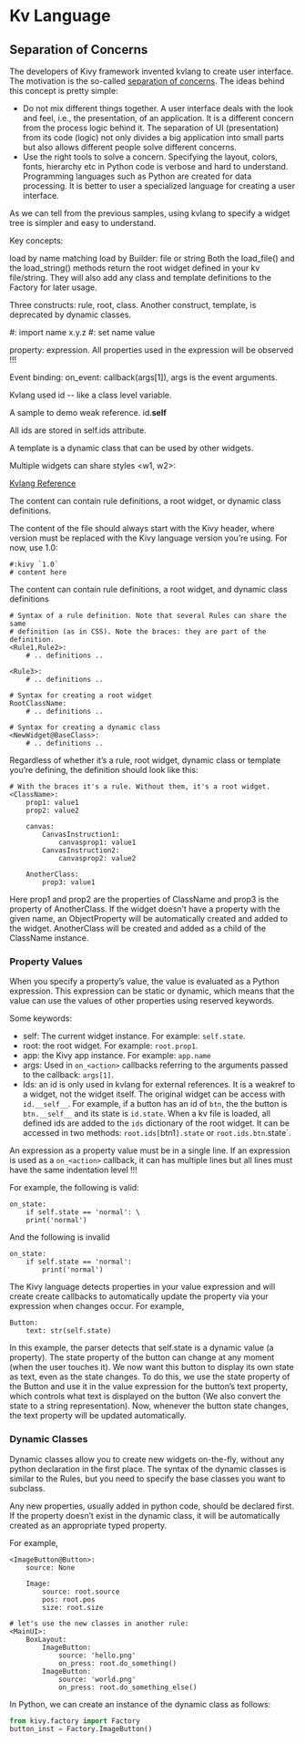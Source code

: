 # Kv Language
## Separation of Concerns
The developers of Kivy framework invented kvlang to create user interface.
The motivation is the so-called [separation of concerns](http://en.wikipedia.org/wiki/Separation_of_concerns).
The ideas behind this concept is pretty simple: 

* Do not mix different things together. A user interface deals with
the look and feel, i.e., the presentation, of an application. 
It is a different concern from the process logic behind it. 
The separation of UI (presentation) from its code (logic) 
not only divides a big application into small parts but also
allows different people solve different concerns. 
* Use the right tools to solve a concern. Specifying the layout, 
colors, fonts, hierarchy etc in Python code is verbose and hard
to understand. Programming languages such as Python are created 
for data processing. It is better to user a specialized language
for creating a user interface. 

As we can tell from the previous samples, using kvlang to specify 
a widget tree is simpler and easy to understand. 

Key concepts:

load by name matching
load by Builder: file or string
Both the load_file() and the load_string() methods return the root 
widget defined in your kv file/string. They will also add any 
class and template definitions to the Factory for later usage.

Three constructs: rule, root, class. Another construct, template, 
is deprecated by dynamic classes.

#: import name x.y.z
#: set name value


property: expression. All properties used in the expression 
will be observed !!!

Event binding: on_event: callback(args[1]), args is the event arguments.

Kvlang used id -- like a class level variable. 

A sample to demo weak reference. id.__self__

All ids are stored in self.ids attribute.

A template is a dynamic class that can be used by other widgets.
 
Multiple widgets can share styles <w1, w2>: 

[Kvlang Reference](http://kivy.org/docs/api-kivy.lang.html)

The content can contain rule definitions, a root widget, or 
dynamic class definitions.

The content of the file should always start with the Kivy header, 
where version must be replaced with the Kivy language 
version you’re using. For now, use 1.0:

```
#:kivy `1.0`
# content here
```

The content can contain rule definitions, a root widget, and 
dynamic class definitions

```
# Syntax of a rule definition. Note that several Rules can share the same
# definition (as in CSS). Note the braces: they are part of the definition.
<Rule1,Rule2>:
    # .. definitions ..

<Rule3>:
    # .. definitions ..

# Syntax for creating a root widget
RootClassName:
    # .. definitions ..

# Syntax for creating a dynamic class
<NewWidget@BaseClass>:
    # .. definitions ..
```

Regardless of whether it’s a rule, root widget, dynamic class 
or template you’re defining, the definition should look like this:

```
# With the braces it's a rule. Without them, it's a root widget.
<ClassName>:
    prop1: value1
    prop2: value2

    canvas:
        CanvasInstruction1:
            canvasprop1: value1
        CanvasInstruction2:
            canvasprop2: value2

    AnotherClass:
        prop3: value1
```

Here prop1 and prop2 are the properties of ClassName and prop3 
is the property of AnotherClass. If the widget doesn’t have a property 
with the given name, an ObjectProperty will be automatically 
created and added to the widget. AnotherClass will be created and added 
as a child of the ClassName instance.

### Property Values
When you specify a property’s value, the value is evaluated 
as a Python expression. This expression can be static or dynamic, 
which means that the value can use the values of other 
properties using reserved keywords.

Some keywords:

* self: The current widget instance. For example: `self.state`.
* root: the root widget. For example: `root.prop1`.
* app: the Kivy app instance. For example: `app.name`
* args: Used in `on_<action>` callbacks referring to the arguments
passed to the callback: `args[1]`.
* Ids: an id is only used in kvlang for external references. It is a 
weakref to a widget, not the widget itself. The original widget
can be access with `id.__self__`. For example, if a button has 
an id of `btn`, the the button is `btn.__self__` and its state 
is `id.state`. When a kv file is loaded, all defined ids 
are added to the `ids` dictionary
of the root widget. It can be accessed in two methods: 
`root.ids[`btn1`].state`  or `root.ids.btn`.state`. 

An expression as a property value must be in a single line. 
If an expression is used as a `on_<action>` callback, it can
has multiple lines but all lines must have the same indentation level !!!

For example, the following is valid:

```
on_state:
    if self.state == 'normal': \
    print('normal')
```

And the following is invalid

```
on_state:
    if self.state == 'normal':
        print('normal')
```

The Kivy language detects properties in your value expression and 
will create create callbacks to automatically update the property 
via your expression when changes occur. For example,

```
Button:
    text: str(self.state)
```

In this example, the parser detects that self.state is a 
dynamic value (a property). The state property of the button can 
change at any moment (when the user touches it). We now want 
this button to display its own state as text, even as the 
state changes. To do this, we use the state property of the 
Button and use it in the value expression for the button’s 
text property, which controls what text is displayed on the 
button (We also convert the state to a string representation).
Now, whenever the button state changes, the text property 
will be updated automatically.

### Dynamic Classes

Dynamic classes allow you to create new widgets on-the-fly, 
without any python declaration in the first place. 
The syntax of the dynamic classes is similar to the Rules, 
but you need to specify the base classes you want to subclass.

Any new properties, usually added in python code, should be 
declared first. If the property doesn’t exist in the dynamic class,
it will be automatically created as an appropriate typed property.

For example, 

```
<ImageButton@Button>:
    source: None

    Image:
        source: root.source
        pos: root.pos
        size: root.size

# let's use the new classes in another rule:
<MainUI>:
    BoxLayout:
        ImageButton:
            source: 'hello.png'
            on_press: root.do_something()
        ImageButton:
            source: 'world.png'
            on_press: root.do_something_else()
```

In Python, we can create an instance of the dynamic class as follows:

```python
from kivy.factory import Factory
button_inst = Factory.ImageButton()
```

